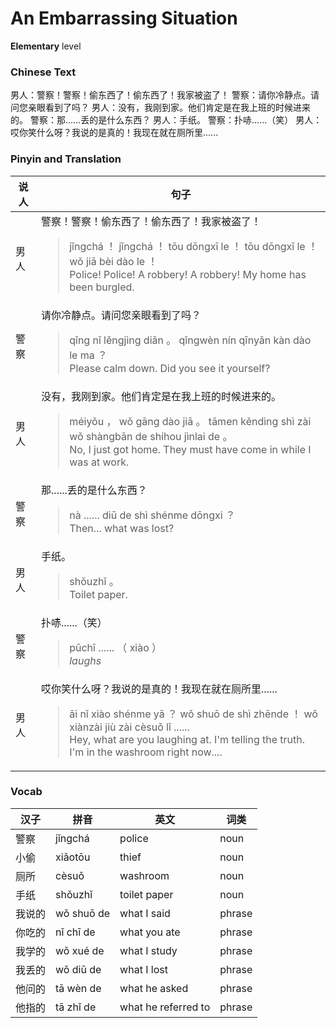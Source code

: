 # An Embarrassing Situation
**Elementary** level
### Chinese Text
男人：警察！警察！偷东西了！偷东西了！我家被盗了！
警察：请你冷静点。请问您亲眼看到了吗？
男人：没有，我刚到家。他们肯定是在我上班的时候进来的。
警察：那......丢的是什么东西？
男人：手纸。
警察：扑哧......（笑）
男人：哎你笑什么呀？我说的是真的！我现在就在厕所里......

### Pinyin and Translation
|说人|句子|
|----|----|
|男人|警察！警察！偷东西了！偷东西了！我家被盗了！<blockquote>jǐngchá ！ jǐngchá ！ tōu dōngxī le ！ tōu dōngxī le ！ wǒ jiā bèi dào le ！<br />Police! Police! A robbery! A robbery! My home has been burgled.</blockquote>|
|警察|请你冷静点。请问您亲眼看到了吗？<blockquote>qǐng nǐ lěngjìng diǎn 。 qǐngwèn nín qīnyǎn kàn dào le ma ？<br />Please calm down. Did you see it yourself?</blockquote>|
|男人|没有，我刚到家。他们肯定是在我上班的时候进来的。<blockquote>méiyǒu ， wǒ gāng dào jiā 。 tāmen kěndìng shì zài wǒ shàngbān de shíhou jìnlai de 。<br />No, I just got home. They must have come in while I was at work.</blockquote>|
|警察|那......丢的是什么东西？<blockquote>nà ...... diū de shì shénme dōngxi ？<br />Then... what was lost?</blockquote>|
|男人|手纸。<blockquote>shǒuzhǐ 。<br />Toilet paper.</blockquote>|
|警察|扑哧......（笑）<blockquote>pūchī ...... （ xiào ）<br />*laughs*</blockquote>|
|男人|哎你笑什么呀？我说的是真的！我现在就在厕所里......<blockquote>āi nǐ xiào shénme yā ？ wǒ shuō de shì zhēnde ！ wǒ xiànzài jiù zài cèsuǒ lǐ ......<br />Hey, what are you laughing at. I'm telling the truth. I'm in the washroom right now....</blockquote>|
### Vocab
|汉子|拼音|英文|词类|
|----|----|----|----|
|警察|jǐngchá|police|noun|
|小偷|xiǎotōu|thief|noun|
|厕所|cèsuǒ|washroom|noun|
|手纸|shǒuzhǐ|toilet paper|noun|
|我说的|wǒ shuō de|what I said|phrase|
|你吃的|nǐ chī de|what you ate|phrase|
|我学的|wǒ xué de|what I study|phrase|
|我丢的|wǒ diū de|what I lost|phrase|
|他问的|tā wèn de|what he asked|phrase|
|他指的|tā zhǐ de|what he referred to|phrase|